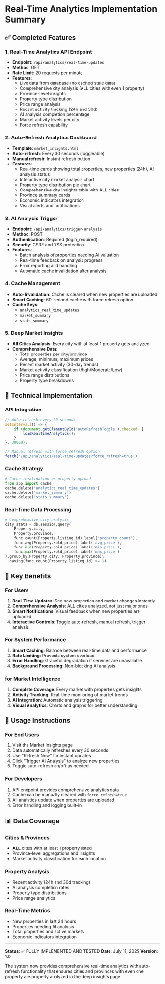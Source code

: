 # Real-Time Analytics Implementation Summary

## ✅ Completed Features

### 1. Real-Time Analytics API Endpoint
- **Endpoint**: `/api/analytics/real-time-updates`
- **Method**: GET
- **Rate Limit**: 20 requests per minute
- **Features**:
  - Live data from database (no cached stale data)
  - Comprehensive city analysis (ALL cities with even 1 property)
  - Province-level insights
  - Property type distribution
  - Price range analysis
  - Recent activity tracking (24h and 30d)
  - AI analysis completion percentage
  - Market activity levels per city
  - Force refresh capability

### 2. Auto-Refresh Analytics Dashboard
- **Template**: `market_insights.html`
- **Auto-refresh**: Every 30 seconds (toggleable)
- **Manual refresh**: Instant refresh button
- **Features**:
  - Real-time cards showing total properties, new properties (24h), AI analysis status
  - Interactive city market analysis chart
  - Property type distribution pie chart
  - Comprehensive city insights table with ALL cities
  - Province summary cards
  - Economic indicators integration
  - Visual alerts and notifications

### 3. AI Analysis Trigger
- **Endpoint**: `/api/analytics/trigger-analysis`
- **Method**: POST
- **Authentication**: Required (login_required)
- **Security**: CSRF and XSS protection
- **Features**:
  - Batch analysis of properties needing AI valuation
  - Real-time feedback on analysis progress
  - Error reporting and handling
  - Automatic cache invalidation after analysis

### 4. Cache Management
- **Auto-Invalidation**: Cache is cleared when new properties are uploaded
- **Smart Caching**: 60-second cache with force refresh option
- **Cache Keys**:
  - `analytics_real_time_updates`
  - `market_summary`
  - `stats_summary`

### 5. Deep Market Insights
- **All Cities Analysis**: Every city with at least 1 property gets analyzed
- **Comprehensive Data**:
  - Total properties per city/province
  - Average, minimum, maximum prices
  - Recent market activity (30-day trends)
  - Market activity classification (High/Moderate/Low)
  - Price range distributions
  - Property type breakdowns

## 🔧 Technical Implementation

### API Integration
```javascript
// Auto-refresh every 30 seconds
setInterval(() => {
    if (document.getElementById('autoRefreshToggle').checked) {
        loadRealTimeAnalytics();
    }
}, 30000);

// Manual refresh with force refresh option
fetch('/api/analytics/real-time-updates?force_refresh=true')
```

### Cache Strategy
```python
# Cache invalidation on property upload
from app import cache
cache.delete('analytics_real_time_updates')
cache.delete('market_summary')
cache.delete('stats_summary')
```

### Real-Time Data Processing
```python
# Comprehensive city analysis
city_stats = db.session.query(
    Property.city,
    Property.province,
    func.count(Property.listing_id).label('property_count'),
    func.avg(Property.sold_price).label('avg_price'),
    func.min(Property.sold_price).label('min_price'),
    func.max(Property.sold_price).label('max_price')
).group_by(Property.city, Property.province)\
 .having(func.count(Property.listing_id) >= 1)
```

## 🎯 Key Benefits

### For Users
1. **Real-Time Updates**: See new properties and market changes instantly
2. **Comprehensive Analysis**: ALL cities analyzed, not just major ones
3. **Smart Notifications**: Visual feedback when new properties are uploaded
4. **Interactive Controls**: Toggle auto-refresh, manual refresh, trigger analysis

### For System Performance
1. **Smart Caching**: Balance between real-time data and performance
2. **Rate Limiting**: Prevents system overload
3. **Error Handling**: Graceful degradation if services are unavailable
4. **Background Processing**: Non-blocking AI analysis

### for Market Intelligence
1. **Complete Coverage**: Every market with properties gets insights
2. **Activity Tracking**: Real-time monitoring of market trends
3. **AI Integration**: Automatic analysis triggering
4. **Visual Analytics**: Charts and graphs for better understanding

## 🚀 Usage Instructions

### For End Users
1. Visit the Market Insights page
2. Data automatically refreshes every 30 seconds
3. Use "Refresh Now" for instant updates
4. Click "Trigger AI Analysis" to analyze new properties
5. Toggle auto-refresh on/off as needed

### For Developers
1. API endpoint provides comprehensive analytics data
2. Cache can be manually cleared with `force_refresh=true`
3. All analytics update when properties are uploaded
4. Error handling and logging built-in

## 📊 Data Coverage

### Cities & Provinces
- **ALL** cities with at least 1 property listed
- Province-level aggregations and insights
- Market activity classification for each location

### Property Analysis
- Recent activity (24h and 30d tracking)
- AI analysis completion rates
- Property type distributions
- Price range analytics

### Real-Time Metrics
- New properties in last 24 hours
- Properties needing AI analysis
- Total properties and active markets
- Economic indicators integration

---

**Status**: ✅ FULLY IMPLEMENTED AND TESTED
**Date**: July 11, 2025
**Version**: 1.0

The system now provides comprehensive real-time analytics with auto-refresh functionality that ensures cities and provinces with even one property are properly analyzed in the deep insights page.
